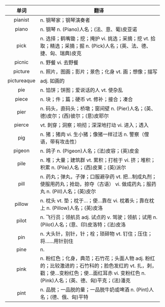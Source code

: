 |单词|翻译  |
|:--:|--| 
|	pianist  		|		n. 钢琴家；钢琴演奏者	|		
|	piano  		|		n. 钢琴 n. (Piano)人名；(法、意、葡)皮亚诺	|		
|	pick  		|		n. 选择；鹤嘴锄；挖；掩护 vi. 挑选；采摘；挖 vt. 拾取；精选；采摘；掘 n. (Pick)人名；(英、法、德、捷、匈、瑞典)皮克	|		
|	picnic  		|		n. 野餐 vi. 去野餐	|		
|	picture  		|		n. 照片，图画；影片；景色；化身 vt. 画；想像；描写	|		
|	pictureaque  		|		adj. 如画的	|		
|	pie  		|		n. 馅饼；饼图；爱说话的人 vt. 使杂乱	|		
|	piece  		|		n. 块；件；篇；硬币 vt. 修补；接合；凑合	|		
|	pier  		|		n. 码头，直码头；桥墩；窗间壁 n. (Pier)人名；(英、德)皮尔；(西)彼尔；(意)皮耶尔	|		
|	pierce  		|		vt. 刺穿；洞察；响彻；深深地打动 vi. 进入；透入	|		
|	pig  		|		n. 猪；猪肉 vi. 生小猪；像猪一样过活 n. 警察（俚语，带有攻击性）	|		
|	pigeon  		|		n. 鸽子 n. (Pigeon)人名；(法)皮容；(英)皮金	|		
|	pile  		|		n. 堆；大量；建筑群 vt. 累积；打桩于 vi. 挤；堆积；积累 n. (Pile)人名；(西)皮莱；(英)派尔	|		
|	pill  		|		n. 药丸；弹丸，子弹；口服避孕药 vt. 把…制成丸剂；使服用药丸；抢劫，掠夺（古语） vi. 做成药丸；服药丸 n. (Pill)人名；(英)皮尔	|		
|	pillow  		|		n. 枕头 vt. 垫；枕于…；使…靠在 vi. 枕着头；靠在枕上 n. (Pillow)人名；(英)皮洛	|		
|	pilot  		|		n. 飞行员；领航员 adj. 试点的 v. 驾驶；领航；试用 n. (Pilot)人名；(意、印)皮洛特；(法)皮洛	|		
|	pin  		|		n. 大头针，别针，针；栓；琐碎物 vt. 钉住；压住；将……用针别住	|		
|	pine  		|		n. 	|		
|	pink  		|		n. 粉红色；化身，典范；石竹花；头面人物 adj. 粉红的；比较激进的；石竹科的；脸色发红的 vt. 扎，刺，戳；使…变粉红色；使…面红耳赤 vi. 变粉红色 n. (Pink)人名；(英、德、匈)平克；(法)潘克	|		
|	pint  		|		n. 品脱；一品脱的量；一品脱牛奶或啤酒 n. (Pint)人名；(德、俄、匈)平特	|		
